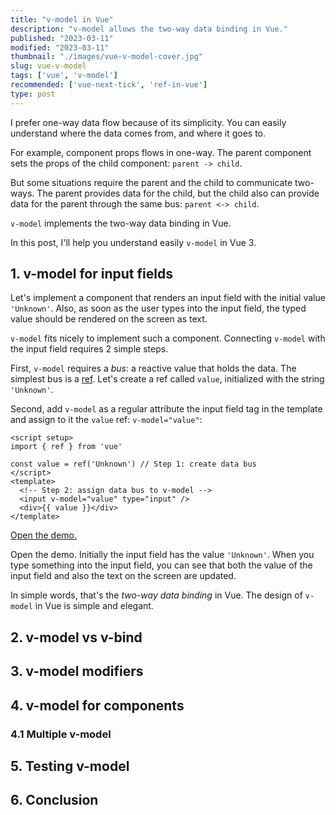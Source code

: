 ```yaml
---
title: "v-model in Vue"
description: "v-model allows the two-way data binding in Vue."
published: "2023-03-11"
modified: "2023-03-11"
thumbnail: "./images/vue-v-model-cover.jpg"
slug: vue-v-model
tags: ['vue', 'v-model']
recommended: ['vue-next-tick', 'ref-in-vue']
type: post
---
```


I prefer one-way data flow because of its simplicity. You can easily understand where the data comes from, and where it goes to.  

For example, component props flows in one-way. The parent component sets the props of the child component: `parent -> child`.  

But some situations require the parent and the child to communicate two-ways. The parent provides data for the child, but the child also can provide data for the parent through the same bus: `parent <-> child`.  

`v-model` implements the two-way data binding in Vue. 

In this post, I'll help you understand easily `v-model` in Vue 3.  

<TableOfContents maxLevel={1} />

## 1. v-model for input fields

Let's implement a component that renders an input field with the initial value `'Unknown'`. Also, as soon as the user types into the input field, the typed value should be rendered on the screen as text.  

`v-model` fits nicely to implement such a component. Connecting `v-model` with the input field requires 2 simple steps.  

First, `v-model` requires a *bus*: a reactive value that holds the data. The simplest bus is a [ref](/ref-in-vue/). Let's create a ref called `value`, initialized with the string `'Unknown'`.  

Second, add `v-model` as a regular attribute the input field tag in the template and assign to it the `value` ref: `v-model="value"`:

```vue
<script setup>
import { ref } from 'vue'

const value = ref('Unknown') // Step 1: create data bus
</script>
<template>
  <!-- Step 2: assign data bus to v-model -->
  <input v-model="value" type="input" />
  <div>{{ value }}</div>
</template>
```
[Open the demo.](https://codesandbox.io/s/v-model-input-1l5ybw?file=/src/App.vue)

Open the demo. Initially the input field has the value `'Unknown'`. When you type something into the input field, you can see that both the value of the input field and also the text on the screen are updated.  

In simple words, that's the *two-way data binding* in Vue. The design of `v-model` in Vue is simple and elegant.  



## 2. v-model vs v-bind

## 3. v-model modifiers

## 4. v-model for components

### 4.1 Multiple v-model

## 5. Testing v-model

## 6. Conclusion